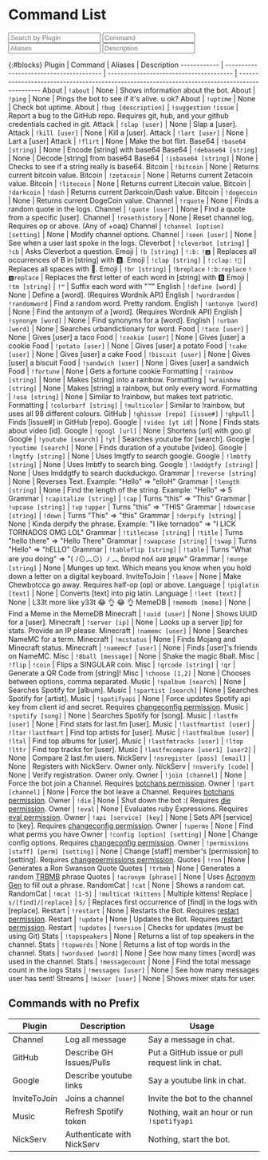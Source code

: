 # Command List

<link rel="stylesheet" href="searchBoxes.css">
<script src="searchTable.js"></script>
<script src="https://ajax.googleapis.com/ajax/libs/jquery/2.1.1/jquery.min.js"></script>

<input type="text" id="findblocks" onkeyup="searchTable(0, 'findblocks')" placeholder="Search by Plugin">
<input type="text" id="findids" onkeyup="searchTable(1, 'findids')" placeholder="Command">
<input type="text" id="findprice" onkeyup="searchTable(2, 'findprice')" placeholder="Aliases">
<input type="text" id="findbuy" onkeyup="searchTable(3, 'findbuy')" placeholder="Description">

{:#blocks}
Plugin       | Command                                 | Aliases                                 | Description
------------ | --------------------------------------- | --------------------------------------- | ----------------------------------------------------------------------------------------------
About        | `!about`                                | None                                    | Shows information about the bot.
About        | `!ping`                                 | None                                    | Pings the bot to see if it's alive. u ok?
About        | `!uptime`                               | None                                    | Check bot uptime.
About        | `!bug [description]`                    | `!suggestion` `!issue`                  | Report a bug to the GitHub repo. Requires git, hub, and your github credentials cached in git.
Attack       | `!slap [user]`                          | None                                    | Slap a [user].
Attack       | `!kill [user]`                          | None                                    | Kill a [user].
Attack       | `!lart [user]`                          | None                                    | Lart a [user]
Attack       | `!flirt`                                | None                                    | Make the bot flirt.
Base64       | `!base64 [string]`                      | None                                    | Encode [string] with base64
Base64       | `!debase64 [string]`                    | None                                    | Decode [string] from base64
Base64       | `!isbase64 [string]`                    | None                                    | Checks to see if a string really is base64.
Bitcoin      | `!bitcoin`                              | None                                    | Returns current bitcoin value.
Bitcoin      | `!zetacoin`                             | None                                    | Returns current Zetacoin value.
Bitcoin      | `!litecoin`                             | None                                    | Returns current Litecoin value.
Bitcoin      | `!darkcoin`                             | `!dash`                                 | Returns current Darkcoin/Dash value.
Bitcoin      | `!dogecoin`                             | None                                    | Returns current DogeCoin value.
Channel      | `!rquote`                               | None                                    | Finds a random quote in the logs.
Channel      | `!quote [user]`                         | None                                    | Find a quote from a specific [user].
Channel      | `!resethistory`                         | None                                    | Reset channel log. Requires op or above. (Any of +oaq)
Channel      | `!channel [option] [setting]`           | None                                    | Modify channel options.
Channel      | `!seen [user]`                          | None                                    | See when a user last spoke in the logs.
Cleverbot    | `!cleverbot [string]`                   | `!cb`                                   | Asks Cleverbot a question.
Emoji        | `!b [string]`                           | `!:b:` `!🅱️`                           | Replaces all occurrences of B in [string] with 🅱️.
Emoji        | `!clap [string]`                        | `!:clap:` `!👏`                         | Replaces all spaces with 👏.
Emoji        | `!br [string]`                          | `!breplace` `!:b:replace` `!🅱️replace` | Replaces the first letter of each word in [string] with 🅱️
Emoji        | `!tm [string]`                          | `!™`                                    | Suffix each word with "™"
English      | `!define [word]`                        | None                                    | Define a [word]. (Requires Wordnik API)
English      | `!wordrandom`                           | `!randomword`                           | Find a random word. Pretty random.
English      | `!antonym [word]`                       | None                                    | Find the antonym of a [word]. (Requires Wordnik API)
English      | `!synonym [word]`                       | None                                    | Find synonyms for a [word].
English      | `!urban [word]`                         | None                                    | Searches urbandictionary for word.
Food         | `!taco [user]`                          | None                                    | Gives [user] a taco
Food         | `!cookie [user]`                        | None                                    | Gives [user] a cookie
Food         | `!potato [user]`                        | None                                    | Gives [user] a potato
Food         | `!cake [user]`                          | None                                    | Gives [user] a cake
Food         | `!biscuit [user]`                       | None                                    | Gives [user] a biscuit
Food         | `!sandwich [user]`                      | None                                    | Gives [user] a sandwich
Food         | `!fortune`                              | None                                    | Gets a fortune cookie
Formatting   | `!rainbow [string]`                     | None                                    | Makes [string] into a rainbow.
Formatting   | `!wrainbow [string]`                    | None                                    | Makes [string] a rainbow, but only every word.
Formatting   | `!usa [string]`                         | None                                    | Similar to !rainbow, but makes text patriotic.
Formatting   | `!colorbarf [string]`                   | `!multicolor`                           | Similar to !rainbow, but uses all 98 different colours.
GitHub       | `!ghissue [repo] [issue#]`              | `!ghpull`                               | Finds [issue#] in GitHub [repo].
Google       | `!video [yt id]`                        | None                                    | Finds stats about video [id].
Google       | `!googl [url]`                          | None                                    | Shortens [url] with goo.gl
Google       | `!youtube [search]`                     | `!yt`                                   | Searches youtube for [search].
Google       | `!youtime [search]`                     | None                                    | Finds duration of a youtube [video].
Google       | `!lmgtfy [string]`                      | None                                    | Uses lmgtfy to search google.
Google       | `!lmbtfy [string]`                      | None                                    | Uses lmbtfy to search bing.
Google       | `!lmddgtfy [string]`                    | None                                    | Uses lmddgtfy to search duckduckgo.
Grammar      | `!reverse [string]`                     | None                                    | Reverses Text. Example: "Hello" => "elloH"
Grammar      | `!length [string]`                      | None                                    | Find the length of the string. Example: "Hello" => 5
Grammar      | `!capitalize [string]`                  | `!cap`                                  | Turns "this" => "This"
Grammar      | `!upcase [string]`                      | `!up` `!upper`                          | Turns "this" => "THIS"
Grammar      | `!downcase [string]`                    | `!down`                                 | Turns "This" => "this"
Grammar      | `!derpify [string]`                     | None                                    | Kinda derpify the phrase. Example: "I like tornados" => "I LICK TORNADOS OMG LOL"
Grammar      | `!titlecase [string]`                   | `!title`                                | Turns "hello there" => "Hello There"
Grammar      | `!swapcase [string]`                    | `!swap`                                 | Turns "Hello" => "hELLO"
Grammar      | `!tableflip [string]`                   | `!table`                                | Turns "What are you doing" => "( ﾉ⊙︵⊙）ﾉ ︵ ƃnᴉod noʎ ǝɹɐ ʇɐɥʍ"
Grammar      | `!munge [string]`                       | None                                    | Munges up text. Which means you know when you hold down a letter on a digital keyboard.
InviteToJoin | `!leave`                                | None                                    | Make Chewbotcca go away. Requires half-op (op) or above.
Language     | `!piglatin [text]`                      | None                                    | Converts [text] into pig latin.
Language     | `!leet [text]`                          | None                                    | L33t more like y33t 😂 👌 😂 👌
MemeDB       | `!memedb [meme]`                        | None                                    | Find a Meme in the MemeDB
Minecraft    | `!uuid [user]`                          | None                                    | Shows UUID for a [user].
Minecraft    | `!server [ip]`                          | None                                    | Looks up a server [ip] for stats. Provide an IP please.
Minecraft    | `!namemc [user]`                        | None                                    | Searches NameMC for a term.
Minecraft    | `!mcstatus`                             | None                                    | Finds Mojang and Minecraft status.
Minecraft    | `!namemcf [user]`                       | None                                    | Finds [user]'s friends on NameMC.
Misc         | `!8ball [message]`                      | None                                    | Shake the magic 8ball.
Misc         | `!flip`                                 | `!coin`                                 | Flips a SINGULAR coin.
Misc         | `!qrcode [string]`                      | `!qr`                                   | Generate a QR Code from [string]!
Misc         | `!choose [1,2]`                         | None                                    | Chooses between options, comma separated.
Music        | `!spalbum [search]`                     | None                                    | Searches Spotify for [album].
Music        | `!spartist [search]`                    | None                                    | Searches Spotify for [artist].
Music        | `!spotifyapi`                           | None                                    | Force updates Spotify api key from client id and secret. Requires [changeconfig permission](http://irc.chewbotcca.co/permissions#changeconfig).
Music        | `!spotify [song]`                       | None                                    | Searches Spotify for [song].
Music        | `!lastfm [user]`                        | None                                    | Find stats for last.fm [user].
Music        | `!lastfmartist [user]`                  | `!ltar` `!lastfmart`                    | Find top artists for [user].
Music        | `!lastfmalbum [user]`                   | `!ltal`                                 | Find top albums for [user].
Music        | `!lastfmtracks [user]`                  | `!ltop` `!lttr`                         | Find top tracks for [user].
Music        | `!lastfmcompare [user1] [user2]`        | None                                    | Compare 2 last.fm users.
NickServ     | `!nsregister [pass] [email]`            | None                                    | Registers with NickServ. Owner only.
NickServ     | `!nsverify [code]`                      | None                                    | Verify registration. Owner only.
Owner        | `!join [channel]`                       | None                                    | Force the bot join a Channel. Requires [botchans permission](http://irc.chewbotcca.co/permissions#botchans).
Owner        | `!part [channel]`                       | None                                    | Force the bot leave a Channel. Requires [botchans permission](http://irc.chewbotcca.co/permissions#botchans).
Owner        | `!die`                                  | None                                    | Shut down the bot :( Requires [die permission](http://irc.chewbotcca.co/permissions#die).
Owner        | `!eval`                                 | None                                    | Evaluates ruby Expressions. Requires [eval permission](http://irc.chewbotcca.co/permissions#eval).
Owner        | `!api [service] [key]`                  | None                                    | Sets API [service] to [key]. Requires [changeconfig permission](http://irc.chewbotcca.co/permissions#changeconfig).
Owner        | `!uperms`                               | None                                    | Find what perms you have
Owner        | `!config [option] [setting]`            | None                                    | Change config options. Requires [changeconfig permission](http://irc.chewbotcca.co/permissions#changeconfig).
Owner        | `!permissions [staff] [perm] [setting]` | None                                    | Change [staff] member's [permission] to [setting]. Requires [changepermissions permission](http://irc.chewbotcca.co/permissions#changepermissions).
Quotes       | `!ron`                                  | None                                    | Generates a Ron Swanson Quote
Quotes       | `!trbmb`                                | None                                    | Generates a random [TRBMB](http://trbmb.chew.pw) phrase
Quotes       | `!acronym [phrase]`                     | None                                    | Uses [Acronym Gen](http://acronym.chew.pro) to fill out a phrase.
RandomCat    | `!cat`                                  | None                                    | Shows a random cat.
RandomCat    | `!mcat [1-5]`                           | `!multicat` `!kittens`                  | Multiple kittens!
Replace      | `s/[find]/[replace]`                    | `S/`                                    | Replaces first occurrence of [find] in the logs with [replace].
Restart      | `!restart`                              | None                                    | Restarts the Bot. Requires [restart permission](http://irc.chewbotcca.co/permissions#restart).
Restart      | `!update`                               | None                                    | Updates the Bot. Requires [restart permission](http://irc.chewbotcca.co/permissions#restart).
Restart      | `!updates`                              | `!version`                              | Checks for updates (must be using Git)
Stats        | `!topspeakers`                          | None                                    | Returns a list of top speakers in the channel.
Stats        | `!topwords`                             | None                                    | Returns a list of top words in the channel.
Stats        | `!wordused [word]`                      | None                                    | See how many times [word] was used in the channel.
Stats        | `!messagecount`                         | None                                    | Find the total message count in the logs
Stats        | `!messages [user]`                      | None                                    | See how many messages user has sent!
Streams      | `!mixer [user]`                         | None                                    | Shows mixer stats for user.

## Commands with no Prefix

Plugin       | Description                | Usage
------------ | -------------------------- | ------------------------------------------------
Channel      | Log all message            | Say a message in chat.
GitHub       | Describe GH Issues/Pulls   | Put a GitHub issue or pull request link in chat.
Google       | Describe youtube links     | Say a youtube link in chat.
InviteToJoin | Joins a channel            | Invite the bot to the channel
Music        | Refresh Spotify token      | Nothing, wait an hour or run `!spotifyapi`
NickServ     | Authenticate with NickServ | Nothing, start the bot.
